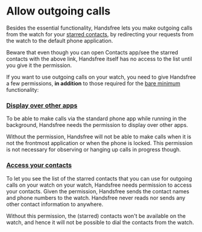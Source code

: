 # Allow outgoing calls

Besides the essential functionality, Handsfree lets you make outgoing calls from the watch for your [starred contacts](contacts://starred), by redirecting your requests from the watch to the default phone application.

Beware that even though you can open Contacts app/see the starred contacts with the above link, Handsfree itself has no access to the list until you give it the permission.

If you want to use outgoing calls on your watch, you need to give Handsfree a few permissions, **in addition** to those required for the [bare minimum](link://onboarding_essentials) functionality:

### [Display over other apps](permissions://?draw_overlays)

To be able to make calls via the standard phone app while running in the background, Handsfree needs the permission to display over other apps.

Without the permission, Handsfree will not be able to make calls when it is not the frontmost application or when the phone is locked. This permission is not necessary for observing or hanging up calls in progress though.

### [Access your contacts](permissions://?manifest=android.permission.READ_CONTACTS)

To let you see the list of the starred contacts that you can use for outgoing calls on your watch on your watch, Handsfree needs permission to access your contacts. Given the permission, Handsfree sends the contact names and phone numbers to the watch. Handsfree never reads nor sends any other contact information to anywhere.

Without this permission, the (starred) contacts won't be available on the watch, and hence it will not be possible to dial the contacts from the watch.

